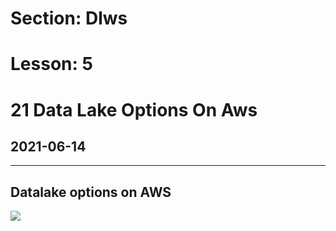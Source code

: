 # Section: Dlws
# Lesson: 5
# 21 Data Lake Options On Aws
## 2021-06-14
---


## Datalake options on AWS

![](https://i.imgur.com/KErsv0q.png)
